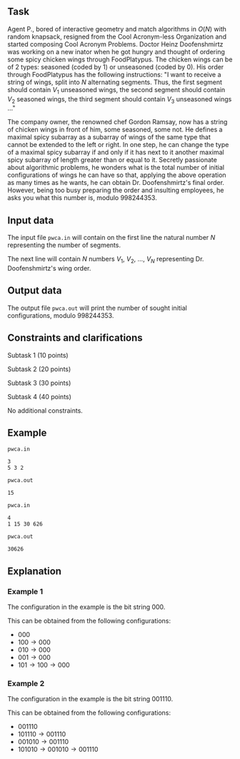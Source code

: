 ## Task

Agent P., bored of interactive geometry and match algorithms in $O(N)$ with random knapsack, resigned from the Cool Acronym-less Organization and started composing Cool Acronym Problems. Doctor Heinz Doofenshmirtz was working on a new inator when he got hungry and thought of ordering some spicy chicken wings through FoodPlatypus. The chicken wings can be of 2 types: seasoned (coded by $1$) or unseasoned (coded by $0$). His order through FoodPlatypus has the following instructions: "I want to receive a string of wings, split into $N$ alternating segments. Thus, the first segment should contain $V_1$ unseasoned wings, the second segment should contain $V_2$ seasoned wings, the third segment should contain $V_3$ unseasoned wings $\dots$"

The company owner, the renowned chef Gordon Ramsay, now has a string of chicken wings in front of him, some seasoned, some not. He defines a maximal spicy subarray as a subarray of wings of the same type that cannot be extended to the left or right. In one step, he can change the type of a maximal spicy subarray if and only if it has next to it another maximal spicy subarray of length greater than or equal to it. Secretly passionate about algorithmic problems, he wonders what is the total number of initial configurations of wings he can have so that, applying the above operation as many times as he wants, he can obtain Dr. Doofenshmirtz's final order. However, being too busy preparing the order and insulting employees, he asks you what this number is, modulo $998244353$. 

## Input data

The input file `pwca.in` will contain on the first line the natural number $N$ representing the number of segments.

The next line will contain $N$ numbers $V_1$, $V_2$, $\dots$, $V_N$ representing Dr. Doofenshmirtz's wing order.

## Output data

The output file `pwca.out` will print the number of sought initial configurations, modulo $998244353$.

## Constraints and clarifications

Subtask $1$ $(10$ points$)$

Subtask $2$ $(20$ points$)$

Subtask $3$ $(30$ points$)$

Subtask $4$ $(40$ points$)$

No additional constraints.

## Example

`pwca.in`

```
3
5 3 2
```

`pwca.out`

```
15
```

`pwca.in`

```
4
1 15 30 626
```

`pwca.out`

```
30626
```

## Explanation

### Example $1$

The configuration in the example is the bit string $000$.

This can be obtained from the following configurations:
- $000$
- $100 \rightarrow 000$
- $010 \rightarrow 000$
- $001 \rightarrow 000$
- $101 \rightarrow 100 \rightarrow 000$

### Example $2$

The configuration in the example is the bit string $001110$.

This can be obtained from the following configurations:
- $001110$
- $101110 \rightarrow 001110$
- $001010 \rightarrow 001110$
- $101010 \rightarrow 001010 \rightarrow 001110$